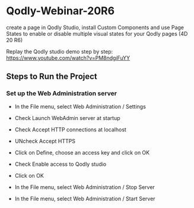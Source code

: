 # Qodly-Webinar-20R6

create a page in Qodly Studio, install Custom Components and use Page States to enable or disable multiple visual states for your Qodly pages (4D 20 R6)

Replay the Qodly studio demo step by step: https://www.youtube.com/watch?v=PM8ndgiFuYY


## Steps to Run the Project


### Set up the Web Administration server

* In the File menu, select Web Administration / Settings 
* Check Launch WebAdmin server at startup 
* Check Accept HTTP connections at localhost 
* UNcheck Accept HTTPS
* Click on Define, choose an access key and click on OK
* Check Enable access to Qodly studio
* Click on OK

 * In the File menu, select Web Administration / Stop Server
 * In the File menu, select Web Administration / Start Server
